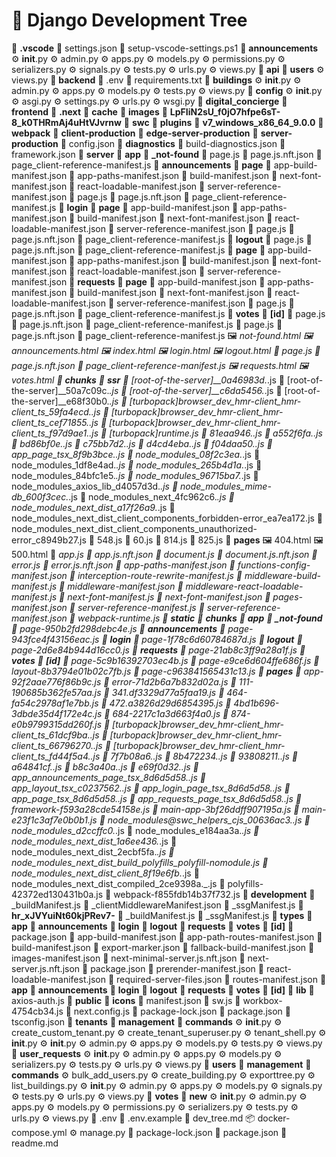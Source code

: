 # 📁 Django Development Tree

📁 **.vscode**
  🧾 settings.json 
  📄 setup-vscode-settings.ps1 
📁 **announcements**
  ⚙️ __init__.py 
  ⚙️ admin.py 
  ⚙️ apps.py 
  ⚙️ models.py 
  ⚙️ permissions.py 
  ⚙️ serializers.py 
  ⚙️ signals.py 
  ⚙️ tests.py 
  ⚙️ urls.py 
  ⚙️ views.py 
📁 **api**
  📁 **users**
  ⚙️ views.py 
📁 **backend**
  📄 .env 
  📄 requirements.txt 
📁 **buildings**
  ⚙️ __init__.py 
  ⚙️ admin.py 
  ⚙️ apps.py 
  ⚙️ models.py 
  ⚙️ tests.py 
  ⚙️ views.py 
📁 **config**
  ⚙️ __init__.py 
  ⚙️ asgi.py 
  ⚙️ settings.py 
  ⚙️ urls.py 
  ⚙️ wsgi.py 
📁 **digital_concierge**
📁 **frontend**
  📁 **.next**
    📁 **cache**
      📁 **images**
        📁 **LpFIiN2sU_f0jO7hfpe6sT-8_k0THRmAj4uHtVJvrnw**
      📁 **swc**
        📁 **plugins**
          📁 **v7_windows_x86_64_9.0.0**
      📁 **webpack**
        📁 **client-production**
        📁 **edge-server-production**
        📁 **server-production**
      🧾 config.json 
    📁 **diagnostics**
      🧾 build-diagnostics.json 
      🧾 framework.json 
    📁 **server**
      📁 **app**
        📁 **_not-found**
          📜 page.js 
          🧾 page.js.nft.json 
          📜 page_client-reference-manifest.js 
        📁 **announcements**
          📁 **page**
            🧾 app-build-manifest.json 
            🧾 app-paths-manifest.json 
            🧾 build-manifest.json 
            🧾 next-font-manifest.json 
            🧾 react-loadable-manifest.json 
            🧾 server-reference-manifest.json 
          📜 page.js 
          🧾 page.js.nft.json 
          📜 page_client-reference-manifest.js 
        📁 **login**
          📁 **page**
            🧾 app-build-manifest.json 
            🧾 app-paths-manifest.json 
            🧾 build-manifest.json 
            🧾 next-font-manifest.json 
            🧾 react-loadable-manifest.json 
            🧾 server-reference-manifest.json 
          📜 page.js 
          🧾 page.js.nft.json 
          📜 page_client-reference-manifest.js 
        📁 **logout**
          📜 page.js 
          🧾 page.js.nft.json 
          📜 page_client-reference-manifest.js 
        📁 **page**
          🧾 app-build-manifest.json 
          🧾 app-paths-manifest.json 
          🧾 build-manifest.json 
          🧾 next-font-manifest.json 
          🧾 react-loadable-manifest.json 
          🧾 server-reference-manifest.json 
        📁 **requests**
          📁 **page**
            🧾 app-build-manifest.json 
            🧾 app-paths-manifest.json 
            🧾 build-manifest.json 
            🧾 next-font-manifest.json 
            🧾 react-loadable-manifest.json 
            🧾 server-reference-manifest.json 
          📜 page.js 
          🧾 page.js.nft.json 
          📜 page_client-reference-manifest.js 
        📁 **votes**
          📁 **[id]**
            📜 page.js 
            🧾 page.js.nft.json 
            📜 page_client-reference-manifest.js 
          📜 page.js 
          🧾 page.js.nft.json 
          📜 page_client-reference-manifest.js 
        🖼️ _not-found.html 
        🖼️ announcements.html 
        🖼️ index.html 
        🖼️ login.html 
        🖼️ logout.html 
        📜 page.js 
        🧾 page.js.nft.json 
        📜 page_client-reference-manifest.js 
        🖼️ requests.html 
        🖼️ votes.html 
      📁 **chunks**
        📁 **ssr**
          📜 [root-of-the-server]__0a46983d._.js 
          📜 [root-of-the-server]__50a7c09c._.js 
          📜 [root-of-the-server]__c6da5456._.js 
          📜 [root-of-the-server]__e68f30b0._.js 
          📜 [turbopack]_browser_dev_hmr-client_hmr-client_ts_59fa4ecd._.js 
          📜 [turbopack]_browser_dev_hmr-client_hmr-client_ts_cef71855._.js 
          📜 [turbopack]_browser_dev_hmr-client_hmr-client_ts_f97d9ae1._.js 
          📜 [turbopack]_runtime.js 
          📜 _81eaa946._.js 
          📜 _a552f6fa._.js 
          📜 _bd86bf0e._.js 
          📜 _c75bb7d2._.js 
          📜 _d4cd4eba._.js 
          📜 _f04daa50._.js 
          📜 app_page_tsx_8f9b3bce._.js 
          📜 node_modules_08f2c3ea._.js 
          📜 node_modules_1df8e4ad._.js 
          📜 node_modules_265b4d1a._.js 
          📜 node_modules_84bfc1e5._.js 
          📜 node_modules_96715ba7._.js 
          📜 node_modules_axios_lib_d4057d3d._.js 
          📜 node_modules_mime-db_600f3cec._.js 
          📜 node_modules_next_4fc962c6._.js 
          📜 node_modules_next_dist_a17f26a9._.js 
          📜 node_modules_next_dist_client_components_forbidden-error_ea7ea172.js 
          📜 node_modules_next_dist_client_components_unauthorized-error_c8949b27.js 
        📜 548.js 
        📜 60.js 
        📜 814.js 
        📜 825.js 
      📁 **pages**
        🖼️ 404.html 
        🖼️ 500.html 
        📜 _app.js 
        🧾 _app.js.nft.json 
        📜 _document.js 
        🧾 _document.js.nft.json 
        📜 _error.js 
        🧾 _error.js.nft.json 
      🧾 app-paths-manifest.json 
      🧾 functions-config-manifest.json 
      📜 interception-route-rewrite-manifest.js 
      📜 middleware-build-manifest.js 
      🧾 middleware-manifest.json 
      📜 middleware-react-loadable-manifest.js 
      📜 next-font-manifest.js 
      🧾 next-font-manifest.json 
      🧾 pages-manifest.json 
      📜 server-reference-manifest.js 
      🧾 server-reference-manifest.json 
      📜 webpack-runtime.js 
    📁 **static**
      📁 **chunks**
        📁 **app**
          📁 **_not-found**
            📜 page-950b2fd298debc4e.js 
          📁 **announcements**
            📜 page-943fce4f43156eac.js 
          📁 **login**
            📜 page-1f78c6d60784687d.js 
          📁 **logout**
            📜 page-2d6e84b944d16cc0.js 
          📁 **requests**
            📜 page-21ab8c3ff9a28a1f.js 
          📁 **votes**
            📁 **[id]**
              📜 page-5c9b16392703ec4b.js 
            📜 page-e9ce6d604ffe686f.js 
          📜 layout-8b3794e01b02c7fb.js 
          📜 page-c963841565431c13.js 
        📁 **pages**
          📜 _app-92f2aae776f86b9c.js 
          📜 _error-71d2b6a7b832d02a.js 
        📜 111-190685b362fe57aa.js 
        📜 341.df3329d77a5faa19.js 
        📜 464-fa54c2978af1e7bb.js 
        📜 472.a3826d29d6854395.js 
        📜 4bd1b696-3dbde35d4f172e4c.js 
        📜 684-2217c1a3d663f4a0.js 
        📜 874-e0b9799315dd260f.js 
        📜 [turbopack]_browser_dev_hmr-client_hmr-client_ts_61dcf9ba._.js 
        📜 [turbopack]_browser_dev_hmr-client_hmr-client_ts_66796270._.js 
        📜 [turbopack]_browser_dev_hmr-client_hmr-client_ts_fd44f5a4._.js 
        📜 _7f7b08a6._.js 
        📜 _8b472234._.js 
        📜 _93808211._.js 
        📜 _a64841cf._.js 
        📜 _b8c3a40a._.js 
        📜 _e69f0d32._.js 
        📜 app_announcements_page_tsx_8d6d5d58._.js 
        📜 app_layout_tsx_c0237562._.js 
        📜 app_login_page_tsx_8d6d5d58._.js 
        📜 app_page_tsx_8d6d5d58._.js 
        📜 app_requests_page_tsx_8d6d5d58._.js 
        📜 framework-f593a28cde54158e.js 
        📜 main-app-3bf26ddff907195a.js 
        📜 main-e23f1c3af7e0b0b1.js 
        📜 node_modules_@swc_helpers_cjs_00636ac3._.js 
        📜 node_modules_d2ccffc0._.js 
        📜 node_modules_e184aa3a._.js 
        📜 node_modules_next_dist_1a6ee436._.js 
        📜 node_modules_next_dist_2ecbf5fa._.js 
        📜 node_modules_next_dist_build_polyfills_polyfill-nomodule.js 
        📜 node_modules_next_dist_client_8f19e6fb._.js 
        📜 node_modules_next_dist_compiled_2ce9398a._.js 
        📜 polyfills-42372ed130431b0a.js 
        📜 webpack-f855fdb14b37f732.js 
      📁 **development**
        📜 _buildManifest.js 
        🧾 _clientMiddlewareManifest.json 
        📜 _ssgManifest.js 
      📁 **hr_xJVYuiNt60kjPRev7-**
        📜 _buildManifest.js 
        📜 _ssgManifest.js 
    📁 **types**
      📁 **app**
        📁 **announcements**
        📁 **login**
        📁 **logout**
        📁 **requests**
        📁 **votes**
          📁 **[id]**
      🧾 package.json 
    🧾 app-build-manifest.json 
    🧾 app-path-routes-manifest.json 
    🧾 build-manifest.json 
    🧾 export-marker.json 
    🧾 fallback-build-manifest.json 
    🧾 images-manifest.json 
    🧾 next-minimal-server.js.nft.json 
    🧾 next-server.js.nft.json 
    🧾 package.json 
    🧾 prerender-manifest.json 
    🧾 react-loadable-manifest.json 
    🧾 required-server-files.json 
    🧾 routes-manifest.json 
  📁 **app**
    📁 **announcements**
    📁 **login**
    📁 **logout**
    📁 **requests**
    📁 **votes**
      📁 **[id]**
  📁 **lib**
    📜 axios-auth.js 
  📁 **public**
    📁 **icons**
    🧾 manifest.json 
    📜 sw.js 
    📜 workbox-4754cb34.js 
  📜 next.config.js 
  🧾 package-lock.json 
  🧾 package.json 
  🧾 tsconfig.json 
📁 **tenants**
  📁 **management**
    📁 **commands**
      ⚙️ __init__.py 
      ⚙️ create_custom_tenant.py 
      ⚙️ create_tenant_superuser.py 
      ⚙️ tenant_shell.py 
    ⚙️ __init__.py 
  ⚙️ __init__.py 
  ⚙️ admin.py 
  ⚙️ apps.py 
  ⚙️ models.py 
  ⚙️ tests.py 
  ⚙️ views.py 
📁 **user_requests**
  ⚙️ __init__.py 
  ⚙️ admin.py 
  ⚙️ apps.py 
  ⚙️ models.py 
  ⚙️ serializers.py 
  ⚙️ tests.py 
  ⚙️ urls.py 
  ⚙️ views.py 
📁 **users**
  📁 **management**
    📁 **commands**
      ⚙️ bulk_add_users.py 
      ⚙️ create_building.py 
      ⚙️ exporttree.py 
      ⚙️ list_buildings.py 
  ⚙️ __init__.py 
  ⚙️ admin.py 
  ⚙️ apps.py 
  ⚙️ models.py 
  ⚙️ signals.py 
  ⚙️ tests.py 
  ⚙️ urls.py 
  ⚙️ views.py 
📁 **votes**
  📁 **new**
  ⚙️ __init__.py 
  ⚙️ admin.py 
  ⚙️ apps.py 
  ⚙️ models.py 
  ⚙️ permissions.py 
  ⚙️ serializers.py 
  ⚙️ tests.py 
  ⚙️ urls.py 
  ⚙️ views.py 
📄 .env 
📄 .env.example 
📝 dev_tree.md 
📦 docker-compose.yml 
⚙️ manage.py 
🧾 package-lock.json 
🧾 package.json 
📝 readme.md 